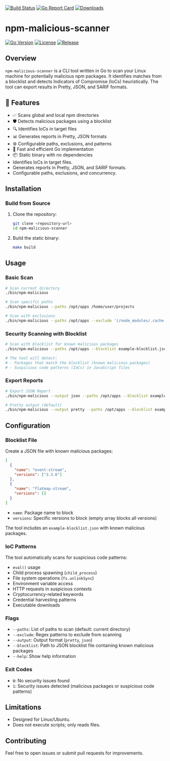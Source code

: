 [![Build Status](https://github.com/jorgsouza/npm-malicious-scanner/actions/workflows/ci.yml/badge.svg)](https://github.com/jorgsouza/npm-malicious-scanner/actions)
[![Go Report Card](https://goreportcard.com/badge/github.com/jorgsouza/npm-malicious-scanner)](https://goreportcard.com/report/github.com/jorgsouza/npm-malicious-scanner)
[![Downloads](https://img.shields.io/github/downloads/jorgsouza/npm-malicious-scanner/total.svg)](https://github.com/jorgsouza/npm-malicious-scanner/releases)

# npm-malicious-scanner

[![Go Version](https://img.shields.io/badge/Go-1.21.1-blue.svg)](https://golang.org)
[![License](https://img.shields.io/badge/License-MIT-green.svg)](LICENSE)
[![Release](https://img.shields.io/github/v/release/jorgsouza/npm-malicious-scanner)](https://github.com/jorgsouza/npm-malicious-scanner/releases)

## Overview

`npm-malicious-scanner` is a CLI tool written in Go to scan your Linux machine for potentially malicious npm packages. It identifies matches from a blocklist and detects Indicators of Compromise (IoCs) heuristically. The tool can export results in Pretty, JSON, and SARIF formats.

## 🚀 Features

- ✅ Scans global and local npm directories
- 🛡️ Detects malicious packages using a blocklist
- 🔍 Identifies IoCs in target files
- 📊 Generates reports in Pretty, JSON formats
- ⚙️ Configurable paths, exclusions, and patterns
- 🚀 Fast and efficient Go implementation
- 📦 Static binary with no dependencies
- Identifies IoCs in target files.
- Generates reports in Pretty, JSON, and SARIF formats.
- Configurable paths, exclusions, and concurrency.

## Installation

### Build from Source

1. Clone the repository:

   ```bash
   git clone <repository-url>
   cd npm-malicious-scanner
   ```

2. Build the static binary:

   ```bash
   make build
   ```

## Usage

### Basic Scan

```bash
# Scan current directory
./bin/npm-malicious

# Scan specific paths
./bin/npm-malicious --paths /opt/apps /home/user/projects

# Scan with exclusions
./bin/npm-malicious --paths /opt/apps --exclude '(/node_modules/.cache|/\.git/)'
```

### Security Scanning with Blocklist

```bash
# Scan with blocklist for known malicious packages
./bin/npm-malicious --paths /opt/apps --blocklist example-blocklist.json

# The tool will detect:
# - Packages that match the blocklist (known malicious packages)
# - Suspicious code patterns (IoCs) in JavaScript files
```

### Export Reports

```bash
# Export JSON Report
./bin/npm-malicious --output json --paths /opt/apps --blocklist example-blocklist.json

# Pretty output (default)
./bin/npm-malicious --output pretty --paths /opt/apps --blocklist example-blocklist.json
```

## Configuration

### Blocklist File

Create a JSON file with known malicious packages:

```json
[
  {
    "name": "event-stream",
    "versions": ["3.3.6"]
  },
  {
    "name": "flatmap-stream",
    "versions": []
  }
]
```

- `name`: Package name to block
- `versions`: Specific versions to block (empty array blocks all versions)

The tool includes an `example-blocklist.json` with known malicious packages.

### IoC Patterns

The tool automatically scans for suspicious code patterns:

- `eval()` usage
- Child process spawning (`child_process`)
- File system operations (`fs.unlinkSync`)
- Environment variable access
- HTTP requests in suspicious contexts
- Cryptocurrency-related keywords
- Credential harvesting patterns
- Executable downloads

### Flags

- `--paths`: List of paths to scan (default: current directory)
- `--exclude`: Regex patterns to exclude from scanning
- `--output`: Output format (`pretty`, `json`)
- `--blocklist`: Path to JSON blocklist file containing known malicious packages
- `--help`: Show help information

### Exit Codes

- `0`: No security issues found
- `1`: Security issues detected (malicious packages or suspicious code patterns)

## Limitations

- Designed for Linux/Ubuntu.
- Does not execute scripts; only reads files.

## Contributing

Feel free to open issues or submit pull requests for improvements.
